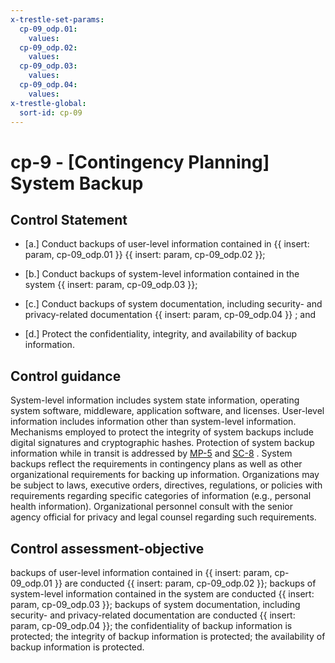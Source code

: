 ```yaml
---
x-trestle-set-params:
  cp-09_odp.01:
    values:
  cp-09_odp.02:
    values:
  cp-09_odp.03:
    values:
  cp-09_odp.04:
    values:
x-trestle-global:
  sort-id: cp-09
---
```


# cp-9 - \[Contingency Planning\] System Backup

## Control Statement

- \[a.\] Conduct backups of user-level information contained in {{ insert: param, cp-09_odp.01 }} {{ insert: param, cp-09_odp.02 }};

- \[b.\] Conduct backups of system-level information contained in the system {{ insert: param, cp-09_odp.03 }};

- \[c.\] Conduct backups of system documentation, including security- and privacy-related documentation {{ insert: param, cp-09_odp.04 }} ; and

- \[d.\] Protect the confidentiality, integrity, and availability of backup information.

## Control guidance

System-level information includes system state information, operating system software, middleware, application software, and licenses. User-level information includes information other than system-level information. Mechanisms employed to protect the integrity of system backups include digital signatures and cryptographic hashes. Protection of system backup information while in transit is addressed by [MP-5](#mp-5) and [SC-8](#sc-8) . System backups reflect the requirements in contingency plans as well as other organizational requirements for backing up information. Organizations may be subject to laws, executive orders, directives, regulations, or policies with requirements regarding specific categories of information (e.g., personal health information). Organizational personnel consult with the senior agency official for privacy and legal counsel regarding such requirements.

## Control assessment-objective

backups of user-level information contained in {{ insert: param, cp-09_odp.01 }} are conducted {{ insert: param, cp-09_odp.02 }};
backups of system-level information contained in the system are conducted {{ insert: param, cp-09_odp.03 }};
backups of system documentation, including security- and privacy-related documentation are conducted {{ insert: param, cp-09_odp.04 }};
the confidentiality of backup information is protected;
the integrity of backup information is protected;
the availability of backup information is protected.
